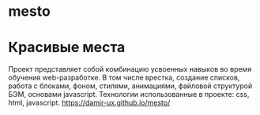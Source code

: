 # mesto
# Красивые места
Проект представляет собой комбинацию усвоенных навыков во время обучения web-разработке. В том числе врестка, создание списков, работа с блоками, фоном, стилями, анимациями, файловой структурой БЭМ, основами javascript.
Технологии использованные в проекте: css, html, javascript.
https://damir-ux.github.io/mesto/

